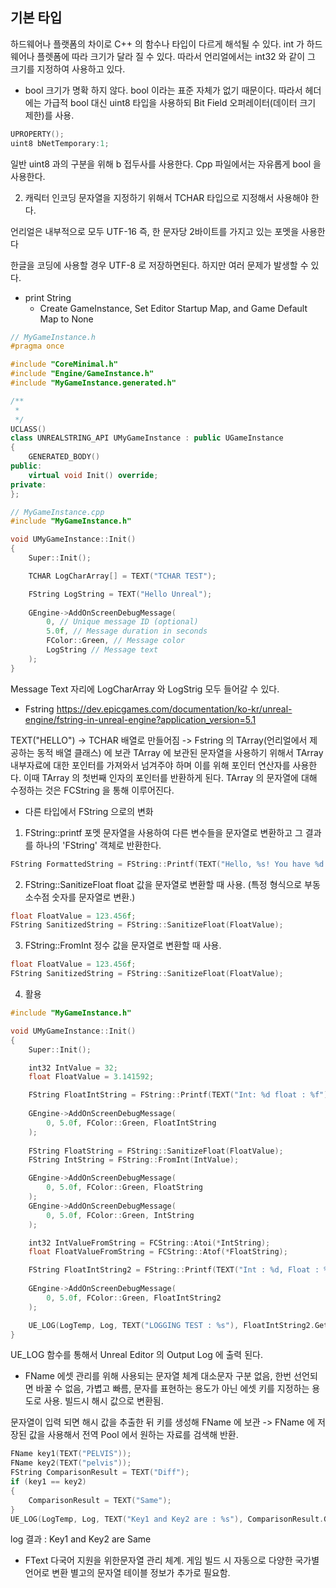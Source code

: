 ## 기본 타입

하드웨어나 플랫폼의 차이로 C++ 의 함수나 타입이 다르게 해석될 수 있다. int 가 하드웨어나 플렛폼에 따라 크기가 달라 질 수 있다. 따라서 언리얼에서는 int32 와 같이 그 크기를 지정하여 사용하고 있다.

- bool 
크기가 명확 하지 않다. bool 이라는 표준 자체가 없기 때문이다.
따라서 헤더에는 가급적 bool 대신 uint8 타입을 사용하되 Bit Field 오퍼레이터(데이터 크기 제한)를 사용.
```c++
UPROPERTY();
uint8 bNetTemporary:1;
```
일반 uint8 과의 구분을 위해 b 접두사를 사용한다.
Cpp 파일에서는 자유롭게 bool 을 사용한다.

2. 캐릭터 인코딩
문자열을 지정하기 위해서 TCHAR 타입으로 지정해서 사용해야 한다.

언리얼은 내부적으로 모두 UTF-16 즉, 한 문자당 2바이트를 가지고 있는 포멧을 사용한다

한글을 코딩에 사용할 경우 UTF-8 로 저장하면된다. 하지만 여러 문제가 발생할 수 있다.

- print String
	- Create GameInstance, Set Editor Startup Map, and Game Default Map to None
```c++
// MyGameInstance.h
#pragma once

#include "CoreMinimal.h"
#include "Engine/GameInstance.h"
#include "MyGameInstance.generated.h"

/**
 * 
 */
UCLASS()
class UNREALSTRING_API UMyGameInstance : public UGameInstance
{
	GENERATED_BODY()
public:
	virtual void Init() override;
private:
};

// MyGameInstance.cpp
#include "MyGameInstance.h"

void UMyGameInstance::Init()
{
	Super::Init();

	TCHAR LogCharArray[] = TEXT("TCHAR TEST");

	FString LogString = TEXT("Hello Unreal");
	
	GEngine->AddOnScreenDebugMessage(
		0, // Unique message ID (optional)
		5.0f, // Message duration in seconds
		FColor::Green, // Message color
		LogString // Message text
	);
}
```
Message Text 자리에 LogCharArray 와 LogStrig 모두 들어갈 수 있다.

- Fstring
https://dev.epicgames.com/documentation/ko-kr/unreal-engine/fstring-in-unreal-engine?application_version=5.1

TEXT("HELLO") -> TCHAR 배열로 만들어짐 -> Fstring 의 TArray(언리얼에서 제공하는 동적 배열 클래스) 에 보관
TArray 에 보관된 문자열을 사용하기 위해서 TArray 내부자료에 대한 포인터를 가져와서 넘겨주야 하며 이를 위해  포인터 연산자를 사용한다. 이때 TArray 의 첫번째 인자의 포인터를 반환하게 된다.
TArray 의 문자열에 대해 수정하는 것은 FCString 을 통해 이루어진다.

- 다른 타입에서 FString 으로의 변화
1. FString::printf
	포멧 문자열을 사용하여 다른 변수들을 문자열로 변환하고 그 결과를 하나의 'FString' 객체로 반환한다.
```c++
FString FormattedString = FString::Printf(TEXT("Hello, %s! You have %d new messages."), *UserName, NewMessagesCount);
```
2. FString::SanitizeFloat
	float 값을 문자열로 변환할 때 사용. (특정 형식으로 부동 소수점 숫자를 문자열로 변환.)
```c++
float FloatValue = 123.456f;
FString SanitizedString = FString::SanitizeFloat(FloatValue);
```

3. FString::FromInt
	정수 값을 문자열로 변환할 때 사용.
```c++
float FloatValue = 123.456f;
FString SanitizedString = FString::SanitizeFloat(FloatValue);
```

4. 활용
```c++
#include "MyGameInstance.h"

void UMyGameInstance::Init()
{
	Super::Init();

	int32 IntValue = 32;
	float FloatValue = 3.141592;

	FString FloatIntString = FString::Printf(TEXT("Int: %d float : %f"), IntValue, FloatValue);
	
	GEngine->AddOnScreenDebugMessage(
		0, 5.0f, FColor::Green, FloatIntString
	);
	
	FString FloatString = FString::SanitizeFloat(FloatValue);
	FString IntString = FString::FromInt(IntValue);

	GEngine->AddOnScreenDebugMessage(
		0, 5.0f, FColor::Green, FloatString
	);
	GEngine->AddOnScreenDebugMessage(
		0, 5.0f, FColor::Green, IntString
	);

	int32 IntValueFromString = FCString::Atoi(*IntString);
	float FloatValueFromString = FCString::Atof(*FloatString);

	FString FloatIntString2 = FString::Printf(TEXT("Int : %d, Float : %f"), IntValueFromString, FloatValueFromString);
	
	GEngine->AddOnScreenDebugMessage(
		0, 5.0f, FColor::Green, FloatIntString2
	);

	UE_LOG(LogTemp, Log, TEXT("LOGGING TEST : %s"), FloatIntString2.GetCharArray().GetData());
}
```
UE_LOG 함수를 통해서 Unreal Editor 의 Output Log 에 출력 된다.

- FName
에셋 관리를 위해 사용되는 문자열 체계
대소문자 구분 없음, 한번 선언되면 바꿀 수 없음, 가볍고 빠름, 
문자를 표현하는 용도가 아닌 에셋 키를 지정하는 용도로 사용. 빌드시 해시 값으로 변환됨.

문자열이 입력 되면 해시 값을 추출한 뒤 키를 생성해 FName 에 보관 -> FName 에 저장된 값을 사용해서 전역 Pool 에서 원하는 자료를 검색해 반환.

```c++
FName key1(TEXT("PELVIS"));
FName key2(TEXT("pelvis"));
FString ComparisonResult = TEXT("Diff");
if (key1 == key2)
{
	ComparisonResult = TEXT("Same");
}
UE_LOG(LogTemp, Log, TEXT("Key1 and Key2 are : %s"), ComparisonResult.GetCharArray().GetData());
```
log 결과 : Key1 and Key2 are Same

- FText
다국어 지원을 위한문자열 관리 체계.
게임 빌드 시 자동으로 다양한 국가별 언어로 변환
별고의 문자열 테이블 정보가 추가로 필요함.

